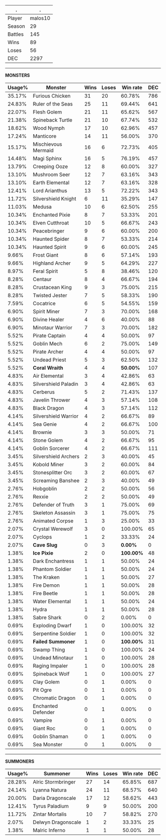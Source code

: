.|.
|-|-
Player|malos10
Season|29
Battles|145
Wins|89
Loses|56
DEC|2297

---
**MONSTERS**

Usage%|Monster|Wins|Loses|Win rate|DEC|
-|-|-|-|-|-|
35.17%|Furious Chicken|31|20|60.78%|786|
24.83%|Ruler of the Seas|25|11|69.44%|641|
22.07%|Flesh Golem|21|11|65.62%|567|
21.38%|Spineback Turtle|21|10|67.74%|532|
18.62%|Wood Nymph|17|10|62.96%|457|
17.24%|Manticore|14|11|56.00%|370|
15.17%|Mischievous Mermaid|16|6|72.73%|405|
14.48%|Magi Sphinx|16|5|76.19%|457|
13.79%|Creeping Ooze|12|8|60.00%|327|
13.10%|Mushroom Seer|12|7|63.16%|343|
13.10%|Earth Elemental|12|7|63.16%|328|
12.41%|Lord Arianthus|13|5|72.22%|343|
11.72%|Silvershield Knight|6|11|35.29%|147|
11.03%|Medusa|10|6|62.50%|255|
10.34%|Enchanted Pixie|8|7|53.33%|201|
10.34%|Elven Cutthroat|10|5|66.67%|243|
10.34%|Peacebringer|9|6|60.00%|200|
10.34%|Haunted Spider|8|7|53.33%|214|
10.34%|Haunted Spirit|9|6|60.00%|245|
9.66%|Frost Giant|8|6|57.14%|193|
9.66%|Highland Archer|9|5|64.29%|227|
8.97%|Feral Spirit|5|8|38.46%|120|
8.28%|Centaur|8|4|66.67%|194|
8.28%|Crustacean King|9|3|75.00%|215|
8.28%|Twisted Jester|7|5|58.33%|190|
7.59%|Cocatrice|6|5|54.55%|159|
6.90%|Spirit Miner|7|3|70.00%|168|
6.90%|Divine Healer|4|6|40.00%|88|
6.90%|Minotaur Warrior|7|3|70.00%|182|
5.52%|Pirate Captain|4|4|50.00%|97|
5.52%|Goblin Mech|6|2|75.00%|149|
5.52%|Pirate Archer|4|4|50.00%|97|
5.52%|Undead Priest|5|3|62.50%|132|
5.52%|**Coral Wraith**|4|4|**50.00%**|107|
4.83%|Air Elemental|3|4|42.86%|63|
4.83%|Silvershield Paladin|3|4|42.86%|63|
4.83%|Cerberus|5|2|71.43%|137|
4.83%|Javelin Thrower|4|3|57.14%|108|
4.83%|Black Dragon|4|3|57.14%|112|
4.14%|Silvershield Warrior|4|2|66.67%|89|
4.14%|Sea Genie|4|2|66.67%|100|
4.14%|Brownie|3|3|50.00%|71|
4.14%|Stone Golem|4|2|66.67%|95|
4.14%|Goblin Sorcerer|4|2|66.67%|111|
3.45%|Silvershield Archers|2|3|40.00%|45|
3.45%|Kobold Miner|3|2|60.00%|84|
3.45%|Stonesplitter Orc|3|2|60.00%|67|
3.45%|Screaming Banshee|2|3|40.00%|49|
2.76%|Hobgoblin|2|2|50.00%|56|
2.76%|Rexxie|2|2|50.00%|49|
2.76%|Defender of Truth|3|1|75.00%|69|
2.76%|Skeleton Assassin|3|1|75.00%|75|
2.76%|Animated Corpse|1|3|25.00%|33|
2.07%|Crystal Werewolf|3|0|100.00%|65|
2.07%|Cyclops|1|2|33.33%|24|
2.07%|**Cave Slug**|0|3|**0.00%**|0|
1.38%|**Ice Pixie**|2|0|**100.00%**|48|
1.38%|Dark Enchantress|1|1|50.00%|24|
1.38%|Phantom Soldier|1|1|50.00%|24|
1.38%|The Kraken|1|1|50.00%|27|
1.38%|Fire Demon|1|1|50.00%|28|
1.38%|Fire Beetle|1|1|50.00%|28|
1.38%|Water Elemental|1|1|50.00%|24|
1.38%|Hydra|1|1|50.00%|28|
1.38%|Sabre Shark|0|2|0.00%|0|
0.69%|Exploding Dwarf|1|0|100.00%|32|
0.69%|Serpentine Soldier|1|0|100.00%|32|
0.69%|**Failed Summoner**|1|0|**100.00%**|31|
0.69%|Swamp Thing|1|0|100.00%|24|
0.69%|Undead Minotaur|1|0|100.00%|28|
0.69%|Raging Impaler|1|0|100.00%|28|
0.69%|Spineback Wolf|1|0|100.00%|27|
0.69%|Clay Golem|0|1|0.00%|0|
0.69%|Pit Ogre|0|1|0.00%|0|
0.69%|Chromatic Dragon|0|1|0.00%|0|
0.69%|Enchanted Defender|0|1|0.00%|0|
0.69%|Vampire|0|1|0.00%|0|
0.69%|Giant Roc|0|1|0.00%|0|
0.69%|Goblin Shaman|0|1|0.00%|0|
0.69%|Sea Monster|0|1|0.00%|0|

---
**SUMMONERS**

Usage%|Summoner|Wins|Loses|Win rate|DEC|
-|-|-|-|-|-|
28.28%|Alric Stormbringer|27|14|65.85%|687|
24.14%|Lyanna Natura|24|11|68.57%|640|
20.00%|Daria Dragonscale|17|12|58.62%|443|
12.41%|Tyrus Paladium|9|9|50.00%|200|
11.72%|Zintar Mortalis|10|7|58.82%|270|
2.07%|Delwyn Dragonscale|1|2|33.33%|25|
1.38%|Malric Inferno|1|1|50.00%|28|
